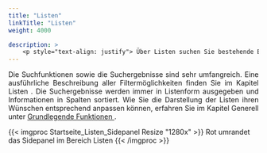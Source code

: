 ```yaml
---
title: "Listen"
linkTitle: "Listen"
weight: 4000

description: >
    <p style="text-align: justify"> Über Listen suchen Sie bestehende Buchungen, Anlässe, Ressourcen oder Personen. </p>
---
```

<p style="text-align: justify"> 
Die Suchfunktionen sowie die Suchergebnisse sind sehr umfangreich. Eine ausführliche Beschreibung aller Filtermöglichkeiten finden Sie im Kapitel <a heref="/listen/"> Listen </a>.
Die Suchergebnisse werden immer in Listenform ausgegeben und Informationen in Spalten sortiert.
Wie Sie die Darstellung der Listen ihren Wünschen entsprechend anpassen können, erfahren Sie im Kapitel Generell unter <a href="/generell/3_grundlegendefunktionen/#listenansicht-anpassen"> Grundlegende Funktionen </a>. </p>

{{< imgproc Startseite_Listen_Sidepanel Resize "1280x" >}}
Rot umrandet das Sidepanel im Bereich Listen {{< /imgproc >}}